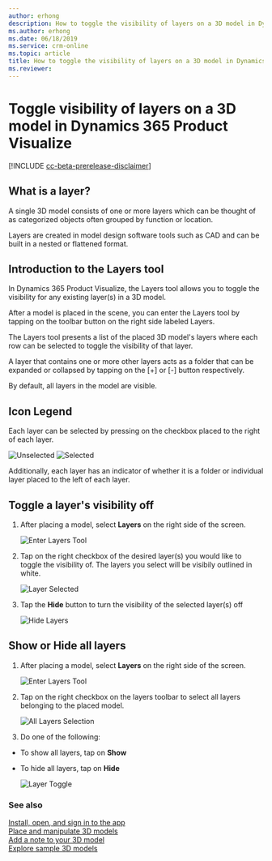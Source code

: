```yaml
---
author: erhong
description: How to toggle the visibility of layers on a 3D model in Dynamics 365 Product Visualize 
ms.author: erhong
ms.date: 06/18/2019
ms.service: crm-online
ms.topic: article
title: How to toggle the visibility of layers on a 3D model in Dynamics 365 Product Visualize 
ms.reviewer: 
---
```


# Toggle visibility of layers on a 3D model in Dynamics 365 Product Visualize 

[!INCLUDE [cc-beta-prerelease-disclaimer](../includes/cc-beta-prerelease-disclaimer.md)]

## What is a layer? 

A single 3D model consists of one or more layers which can be thought of as categorized objects often grouped by function or location. 

Layers are created in model design software tools such as CAD and can be built in a nested or flattened format. 

## Introduction to the Layers tool

In Dynamics 365 Product Visualize, the Layers tool allows you to toggle the visibility for any existing layer(s) in a 3D model. 

After a model is placed in the scene, you can enter the Layers tool by tapping on the toolbar button on the right side labeled Layers. 

The Layers tool presents a list of the placed 3D model's layers where each row can be selected to toggle the visibility of that layer. 

A layer that contains one or more other layers acts as a folder that can be expanded or collapsed by tapping on the [+] or [-] button respectively. 

By default, all layers in the model are visible. 

## Icon Legend

Each layer can be selected by pressing on the checkbox placed to the right of each layer. 

![Unselected](media/unselected.jpeg "Unselected") ![Selected](media/selected.jpeg "Selected")

Additionally, each layer has an indicator of whether it is a folder or individual layer placed to the left of each layer.

## Toggle a layer's visibility off 

1. After placing a model, select **Layers** on the right side of the screen. 

   ![Enter Layers Tool](media/layers-tool.jpeg "Enter Layers")

2. Tap on the right checkbox of the desired layer(s) you would like to toggle the visibility of. The layers you select will be visibily outlined in white. 

   ![Layer Selected](media/selected.jpeg "Select Layers")

3. Tap the **Hide** button to turn the visibility of the selected layer(s) off 

   ![Hide Layers](media/hide-layer.jpeg "Hide Layer")

## Show or Hide all layers 

1. After placing a model, select **Layers** on the right side of the screen. 

   ![Enter Layers Tool](media/layers-tool.jpeg "Enter Layers")

2. Tap on the right checkbox on the layers toolbar to select all layers belonging to the placed model. 

   ![All Layers Selection](media/layer-select-all.jpeg "Select All Layers")

3. Do one of the following: 

- To show all layers, tap on **Show**

- To hide all layers, tap on **Hide** 

   ![Layer Toggle](media/layer-toggle.jpeg "Toggle Layers")

### See also

[Install, open, and sign in to the app](sign-in.md)<br>
[Place and manipulate 3D models](manipulate-models.md)<br>
[Add a note to your 3D model](add-note.md)<br>
[Explore sample 3D models](explore-samples.md)
